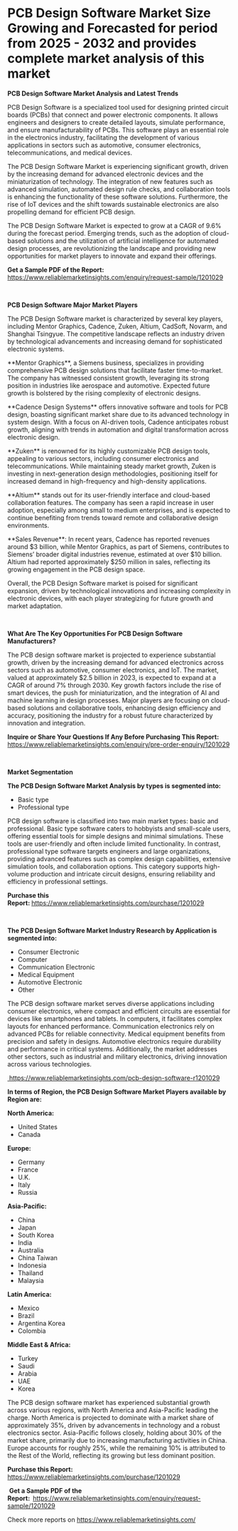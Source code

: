 <p><h1>PCB Design Software Market Size Growing and Forecasted for period from 2025 - 2032 and provides complete market analysis of this market</h1></p><p><strong>PCB Design Software Market Analysis and Latest Trends</strong></p>
<p><p>PCB Design Software is a specialized tool used for designing printed circuit boards (PCBs) that connect and power electronic components. It allows engineers and designers to create detailed layouts, simulate performance, and ensure manufacturability of PCBs. This software plays an essential role in the electronics industry, facilitating the development of various applications in sectors such as automotive, consumer electronics, telecommunications, and medical devices.</p><p>The PCB Design Software Market is experiencing significant growth, driven by the increasing demand for advanced electronic devices and the miniaturization of technology. The integration of new features such as advanced simulation, automated design rule checks, and collaboration tools is enhancing the functionality of these software solutions. Furthermore, the rise of IoT devices and the shift towards sustainable electronics are also propelling demand for efficient PCB design.</p><p>The PCB Design Software Market is expected to grow at a CAGR of 9.6% during the forecast period. Emerging trends, such as the adoption of cloud-based solutions and the utilization of artificial intelligence for automated design processes, are revolutionizing the landscape and providing new opportunities for market players to innovate and expand their offerings.</p></p>
<p><strong>Get a Sample PDF of the Report:&nbsp;</strong> <a href="https://www.reliablemarketinsights.com/enquiry/request-sample/1201029?utm_campaign=2221&utm_medium=2&utm_source=Github&utm_content=ia&utm_term=09032025&utm_id=pcb-design-software">https://www.reliablemarketinsights.com/enquiry/request-sample/1201029</a></p>
<p>&nbsp;</p>
<p><strong>PCB Design Software Major Market Players</strong></p>
<p><p>The PCB Design Software market is characterized by several key players, including Mentor Graphics, Cadence, Zuken, Altium, CadSoft, Novarm, and Shanghai Tsingyue. The competitive landscape reflects an industry driven by technological advancements and increasing demand for sophisticated electronic systems.</p><p>**Mentor Graphics**, a Siemens business, specializes in providing comprehensive PCB design solutions that facilitate faster time-to-market. The company has witnessed consistent growth, leveraging its strong position in industries like aerospace and automotive. Expected future growth is bolstered by the rising complexity of electronic designs.</p><p>**Cadence Design Systems** offers innovative software and tools for PCB design, boasting significant market share due to its advanced technology in system design. With a focus on AI-driven tools, Cadence anticipates robust growth, aligning with trends in automation and digital transformation across electronic design.</p><p>**Zuken** is renowned for its highly customizable PCB design tools, appealing to various sectors, including consumer electronics and telecommunications. While maintaining steady market growth, Zuken is investing in next-generation design methodologies, positioning itself for increased demand in high-frequency and high-density applications.</p><p>**Altium** stands out for its user-friendly interface and cloud-based collaboration features. The company has seen a rapid increase in user adoption, especially among small to medium enterprises, and is expected to continue benefiting from trends toward remote and collaborative design environments.</p><p>**Sales Revenue**: In recent years, Cadence has reported revenues around $3 billion, while Mentor Graphics, as part of Siemens, contributes to Siemens’ broader digital industries revenue, estimated at over $10 billion. Altium had reported approximately $250 million in sales, reflecting its growing engagement in the PCB design space.</p><p>Overall, the PCB Design Software market is poised for significant expansion, driven by technological innovations and increasing complexity in electronic devices, with each player strategizing for future growth and market adaptation.</p></p>
<p>&nbsp;</p>
<p><strong>What Are The Key Opportunities For PCB Design Software Manufacturers?</strong></p>
<p><p>The PCB design software market is projected to experience substantial growth, driven by the increasing demand for advanced electronics across sectors such as automotive, consumer electronics, and IoT. The market, valued at approximately $2.5 billion in 2023, is expected to expand at a CAGR of around 7% through 2030. Key growth factors include the rise of smart devices, the push for miniaturization, and the integration of AI and machine learning in design processes. Major players are focusing on cloud-based solutions and collaborative tools, enhancing design efficiency and accuracy, positioning the industry for a robust future characterized by innovation and integration.</p></p>
<p><strong>Inquire or Share Your Questions If Any Before Purchasing This Report:</strong> <a href="https://www.reliablemarketinsights.com/enquiry/pre-order-enquiry/1201029?utm_campaign=2221&utm_medium=2&utm_source=Github&utm_content=ia&utm_term=09032025&utm_id=pcb-design-software">https://www.reliablemarketinsights.com/enquiry/pre-order-enquiry/1201029</a></p>
<p>&nbsp;</p>
<p><strong>Market Segmentation</strong></p>
<p><strong>The PCB Design Software Market Analysis by types is segmented into:</strong></p>
<p><ul><li>Basic type</li><li>Professional type</li></ul></p>
<p><p>PCB design software is classified into two main market types: basic and professional. Basic type software caters to hobbyists and small-scale users, offering essential tools for simple designs and minimal simulations. These tools are user-friendly and often include limited functionality. In contrast, professional type software targets engineers and large organizations, providing advanced features such as complex design capabilities, extensive simulation tools, and collaboration options. This category supports high-volume production and intricate circuit designs, ensuring reliability and efficiency in professional settings.</p></p>
<p><strong>Purchase this Report:&nbsp;</strong><a href="https://www.reliablemarketinsights.com/purchase/1201029?utm_campaign=2221&utm_medium=2&utm_source=Github&utm_content=ia&utm_term=09032025&utm_id=pcb-design-software">https://www.reliablemarketinsights.com/purchase/1201029</a></p>
<p>&nbsp;</p>
<p><strong>The PCB Design Software Market Industry Research by Application is segmented into:</strong></p>
<p><ul><li>Consumer Electronic</li><li>Computer</li><li>Communication Electronic</li><li>Medical Equipment</li><li>Automotive Electronic</li><li>Other</li></ul></p>
<p><p>The PCB design software market serves diverse applications including consumer electronics, where compact and efficient circuits are essential for devices like smartphones and tablets. In computers, it facilitates complex layouts for enhanced performance. Communication electronics rely on advanced PCBs for reliable connectivity. Medical equipment benefits from precision and safety in designs. Automotive electronics require durability and performance in critical systems. Additionally, the market addresses other sectors, such as industrial and military electronics, driving innovation across various technologies.</p></p>
<p><a href="https://www.reliablemarketinsights.com/pcb-design-software-r1201029?utm_campaign=2221&utm_medium=2&utm_source=Github&utm_content=ia&utm_term=09032025&utm_id=pcb-design-software">&nbsp;https://www.reliablemarketinsights.com/pcb-design-software-r1201029</a></p>
<p><strong>In terms of Region, the PCB Design Software Market Players available by Region are:</strong></p>
<p>
    <p> <strong> North America: </strong>
        <ul>
            <li>United States</li>
            <li>Canada</li>
        </ul>
        </p> 
    <p> <strong> Europe: </strong>
        <ul>
            <li>Germany</li>
            <li>France</li>
            <li>U.K.</li>
            <li>Italy</li>
            <li>Russia</li>
        </ul>
        </p> 
    <p> <strong> Asia-Pacific: </strong>
        <ul>
            <li>China</li>
            <li>Japan</li>
            <li>South Korea</li>
            <li>India</li>
            <li>Australia</li>
            <li>China Taiwan</li>
            <li>Indonesia</li>
            <li>Thailand</li>
            <li>Malaysia</li>
        </ul>
        </p> 
    <p> <strong> Latin America: </strong>
        <ul>
            <li>Mexico</li>
            <li>Brazil</li>
            <li>Argentina Korea</li>
            <li>Colombia</li>
        </ul>
        </p> 
    <p> <strong> Middle East & Africa: </strong>
        <ul>
            <li>Turkey</li>
            <li>Saudi</li>
            <li>Arabia</li>
            <li>UAE</li>
            <li>Korea</li>
        </ul>
    </p>
    </p>
<p><p>The PCB design software market has experienced substantial growth across various regions, with North America and Asia-Pacific leading the charge. North America is projected to dominate with a market share of approximately 35%, driven by advancements in technology and a robust electronics sector. Asia-Pacific follows closely, holding about 30% of the market share, primarily due to increasing manufacturing activities in China. Europe accounts for roughly 25%, while the remaining 10% is attributed to the Rest of the World, reflecting its growing but less dominant position.</p></p>
<p><strong>Purchase this Report: </strong><a href="https://www.reliablemarketinsights.com/purchase/1201029?utm_campaign=2221&utm_medium=2&utm_source=Github&utm_content=ia&utm_term=09032025&utm_id=pcb-design-software">https://www.reliablemarketinsights.com/purchase/1201029</a></p>
<p>&nbsp;<strong>Get a Sample PDF of the Report:&nbsp;&nbsp;</strong><a href="https://www.reliablemarketinsights.com/enquiry/request-sample/1201029?utm_campaign=2221&utm_medium=2&utm_source=Github&utm_content=ia&utm_term=09032025&utm_id=pcb-design-software">https://www.reliablemarketinsights.com/enquiry/request-sample/1201029</a></p>
<p><strong></strong></p>
<p>Check more reports on <a href="https://www.reliablemarketinsights.com/?utm_campaign=2221&utm_medium=2&utm_source=Github&utm_content=ia&utm_term=09032025&utm_id=pcb-design-software">https://www.reliablemarketinsights.com/</a></p>